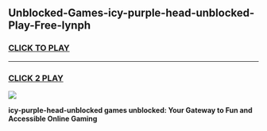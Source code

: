 
## Unblocked-Games-icy-purple-head-unblocked-Play-Free-lynph
<h3>
<a href="https://premium76.site?title=icy-purple-head-unblocked&ref=20M">CLICK TO PLAY</a></h3>
<hr>

<h3>
<a href="https://premium76.site?title=icy-purple-head-unblocked&ref=20M">CLICK 2 PLAY</a>
  
</h3>

<a href="https://premium76.site?title=icy-purple-head-unblocked&ref=19M"><img src="https://clearcache.store/games.png"></a>


**icy-purple-head-unblocked games unblocked: Your Gateway to Fun and Accessible Online Gaming**
